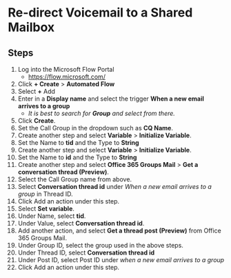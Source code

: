 # Re-direct Voicemail to a Shared Mailbox 

## Steps 
1. Log into the Microsoft Flow Portal 
   - https://flow.microsoft.com/ 
1. Click  **+ Create** > **Automated Flow** 
1. Select **+** Add 
1. Enter in a **Display name** and select the trigger **When a new email arrives to a group** 
   - *It is best to search for **Group** and select from there.* 
1. Click **Create**. 
1. Set the Call Group in the dropdown such as **CQ Name**. 
1. Create another step and select **Variable** > **Initialize Variable**. 
1. Set the Name to **tid** and the Type to **String** 
1. Create another step and select **Variable** > **Initialize Variable**. 
1. Set the Name to **id** and the Type to **String** 
1. Create another step and select **Office 365 Groups Mail** > **Get a conversation thread (Preview)**. 
1. Select the Call Group name from above.
1. Select **Conversation thread id** under *When a new email arrives to a group* in Thread ID. 
1. Click Add an action under this step. 
1. Select **Set variable**. 
1. Under Name, select **tid**. 
1. Under Value, select **Conversation thread id**. 
1. Add another action, and select **Get a thread post (Preview)** from Office 365 Groups Mail. 
1. Under Group ID, select the group used in the above steps. 
1. Under Thread ID, select **Conversation thread id** 
1. Under Post ID, select Post ID under *when a new email arrives to a group* 
1. Click Add an action under this step. 
